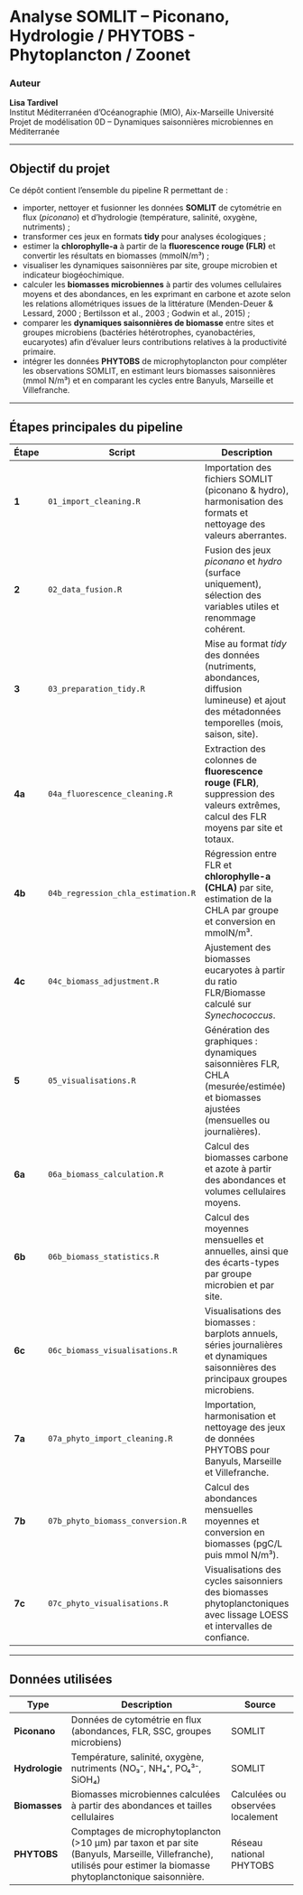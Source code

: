 # Analyse SOMLIT – Piconano, Hydrologie / PHYTOBS - Phytoplancton / Zoonet 


###  Auteur  
**Lisa Tardivel**  
Institut Méditerranéen d’Océanographie (MIO), Aix-Marseille Université  
Projet de modélisation 0D – Dynamiques saisonnières microbiennes en Méditerranée

---

##  Objectif du projet

Ce dépôt contient l’ensemble du pipeline R permettant de :

- importer, nettoyer et fusionner les données **SOMLIT** de cytométrie en flux (*piconano*) et d’hydrologie (température, salinité, oxygène, nutriments) ;
- transformer ces jeux en formats **tidy** pour analyses écologiques ;
- estimer la **chlorophylle-a** à partir de la **fluorescence rouge (FLR)** et convertir les résultats en biomasses (mmolN/m³) ;
- visualiser les dynamiques saisonnières par site, groupe microbien et indicateur biogéochimique.
- calculer les **biomasses microbiennes** à partir des volumes cellulaires moyens et des abondances, en les exprimant en carbone et azote selon les relations allométriques issues de la littérature (Menden-Deuer & Lessard, 2000 ; Bertilsson et al., 2003 ; Godwin et al., 2015) ;  
- comparer les **dynamiques saisonnières de biomasse** entre sites et groupes microbiens (bactéries hétérotrophes, cyanobactéries, eucaryotes) afin d’évaluer leurs contributions relatives à la productivité primaire.
- intégrer les données **PHYTOBS** de microphytoplancton pour compléter les observations SOMLIT, en estimant leurs biomasses saisonnières (mmol N/m³) et en comparant les cycles entre Banyuls, Marseille et Villefranche.


---

## Étapes principales du pipeline

| Étape | Script | Description |
|-------|---------|-------------|
| **1** | `01_import_cleaning.R` | Importation des fichiers SOMLIT (piconano & hydro), harmonisation des formats et nettoyage des valeurs aberrantes. |
| **2** | `02_data_fusion.R` | Fusion des jeux *piconano* et *hydro* (surface uniquement), sélection des variables utiles et renommage cohérent. |
| **3** | `03_preparation_tidy.R` | Mise au format *tidy* des données (nutriments, abondances, diffusion lumineuse) et ajout des métadonnées temporelles (mois, saison, site). |
| **4a** | `04a_fluorescence_cleaning.R` | Extraction des colonnes de **fluorescence rouge (FLR)**, suppression des valeurs extrêmes, calcul des FLR moyens par site et totaux. |
| **4b** | `04b_regression_chla_estimation.R` | Régression entre FLR et **chlorophylle-a (CHLA)** par site, estimation de la CHLA par groupe et conversion en mmolN/m³. |
| **4c** | `04c_biomass_adjustment.R` | Ajustement des biomasses eucaryotes à partir du ratio FLR/Biomasse calculé sur *Synechococcus*. |
| **5** | `05_visualisations.R` | Génération des graphiques : dynamiques saisonnières FLR, CHLA (mesurée/estimée) et biomasses ajustées (mensuelles ou journalières). |
| **6a** | `06a_biomass_calculation.R` | Calcul des biomasses carbone et azote à partir des abondances et volumes cellulaires moyens. |
| **6b** | `06b_biomass_statistics.R` | Calcul des moyennes mensuelles et annuelles, ainsi que des écarts-types par groupe microbien et par site. |
| **6c** | `06c_biomass_visualisations.R` | Visualisations des biomasses : barplots annuels, séries journalières et dynamiques saisonnières des principaux groupes microbiens. |
| **7a** | `07a_phyto_import_cleaning.R` | Importation, harmonisation et nettoyage des jeux de données PHYTOBS pour Banyuls, Marseille et Villefranche. |
| **7b** | `07b_phyto_biomass_conversion.R` | Calcul des abondances mensuelles moyennes et conversion en biomasses (pgC/L puis mmol N/m³). |
| **7c** | `07c_phyto_visualisations.R` | Visualisations des cycles saisonniers des biomasses phytoplanctoniques avec lissage LOESS et intervalles de confiance. |


---

##  Données utilisées

| Type | Description | Source |
|------|--------------|--------|
| **Piconano** | Données de cytométrie en flux (abondances, FLR, SSC, groupes microbiens) | SOMLIT |
| **Hydrologie** | Température, salinité, oxygène, nutriments (NO₃⁻, NH₄⁺, PO₄³⁻, SiOH₄) | SOMLIT |
| **Biomasses** | Biomasses microbiennes calculées à partir des abondances et tailles cellulaires | Calculées ou observées localement |
| **PHYTOBS** | Comptages de microphytoplancton (>10 µm) par taxon et par site (Banyuls, Marseille, Villefranche), utilisés pour estimer la biomasse phytoplanctonique saisonnière. | Réseau national PHYTOBS |







